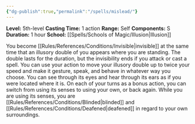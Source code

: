 ```yaml
---
{"dg-publish":true,"permalink":"/spells/mislead/"}
---
```


**Level:** 5th-level
**Casting Time:** 1 action
**Range:** Self
**Components:** S
**Duration:** 1 hour
**School:** [[Spells/Schools of Magic/Illusion\|Illusion]]

You become [[Rules/References/Conditions/Invisible\|invisible]] at the same time that an illusory double of you appears where you are standing. The double lasts for the duration, but the invisibility ends if you attack or cast a spell.
You can use your action to move your illusory double up to twice your speed and make it gesture, speak, and behave in whatever way you choose.
You can see through its eyes and hear through its ears as if you were located where it is. On each of your turns as a bonus action, you can switch from using its senses to using your own, or back again. While you are using its senses, you are [[Rules/References/Conditions/Blinded\|blinded]] and [[Rules/References/Conditions/Deafened\|deafened]] in regard to your own surroundings.